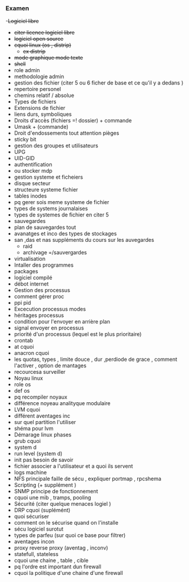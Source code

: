 ### Examen 
-~~Logiciel libre~~
- ~~citer licence logiciel libre~~ 
- ~~logiciel open source~~ 
- ~~cquoi linux (os , distrip)~~
    -  ~~ex distrip~~ 
- ~~mode graphique mode texte~~
- ~~shell~~ 
- role admin 
- methodologie admin
- gestion des fichier (citer 5 ou 6  ficher de base et ce qu'il y a dedans )
- repertoire personel 
- chemins relatif / absolue
- Types de fichiers 
- Extensions de fichier
- liens durs, symboliques
- Droits d'accès (fichiers =! dossier) + commande
- Umask + (commande)
- Droit d'endossements tout attention pièges
- sticky bit
- gestion des groupes et utilisateurs
- UPG
- UID-GID
- authentification
- ou stocker mdp
- gestion systeme et ficheiers
- disque secteur
- structeure systeme fichier
- tables inodes
- pq gerer sois meme systeme de fichier
- types de systems journalaises
- types de systemes de fichier en citer 5
- sauvegardes 
- plan de sauvegardes tout
- avanatges et inco des types de stockages 
- san ,das et nas suppléments du cours sur les auvegardes 
    - raid 
    - archivage =/sauvergardes 
- virtualisation  
- Intaller des programmes 
- packages
- logiciel compilé
- débot internet
- Gestion des processus 
- comment gérer proc
- ppi pid 
- Excecution processus modes
- héritages processus
- condition pour l'envoyer en arrière plan
- signal envoyer en processus
- priorité d'un processus  (lequel est le plus prioritaire)
- crontab
- at cquoi 
- anacron cquoi
- les quotas, types , limite douce , dur ,perdiode de grace , comment l'activer , option de mantages 
- recourcesa surveiller  
- Noyau linux  
- role os
- def os 
- pq recompiler noyaux
- différence noyeau analityque modulaire 
- LVM cquoi 
- différent aventages inc
- sur quel partition l'utiliser 
- shéma pour lvm 
- Démarage linux phases 
- grub cquoi 
- system d 
- run level (system d)
-  init pas besoin de savoir
- fichier associer a l'utilisateur et a quoi ils servent 
- logs machine 
- NFS  principale faille de sécu , expliquer portmap , rpcshema 
- Scripting (+ supplément )
-  SNMP principe de fonctionnement 
- cquoi une mib , tramps, pooling 
- Sécurité (citer quelque menaces logiel )
- DRP cquoi (suplémént)
- quoi sécuriser  
- comment on le sécurise quand on l'installe
- sécu logiciel surotut
- types de parfeu (sur quoi ce base pour  filtrer)
- aventages incon
- proxy reverse proxy (aventag , inconv)
- statefull, stateless 
- cquoi une chaine , table , cible 
- pq l'ordre est important dun firewall 
- cquoi la politique d'une chaine d'une firewall 